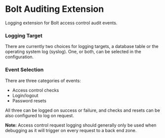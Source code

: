 Bolt Auditing Extension
=======================

Logging extension for Bolt access control audit events.

### Logging Target

There are currently two choices for logging targets, a database table or the
operating system log (syslog). One, or both, can be selected in the 
configuration.


### Event Selection

There are three categories of events:
  * Access control checks
  * Login/logout
  * Password resets

All three can be logged on success or failure, and checks and resets can
be also configured to log on request.

**Note:** Access control request logging should generally only be used when
debugging as it will trigger on every request to a back end zone.
